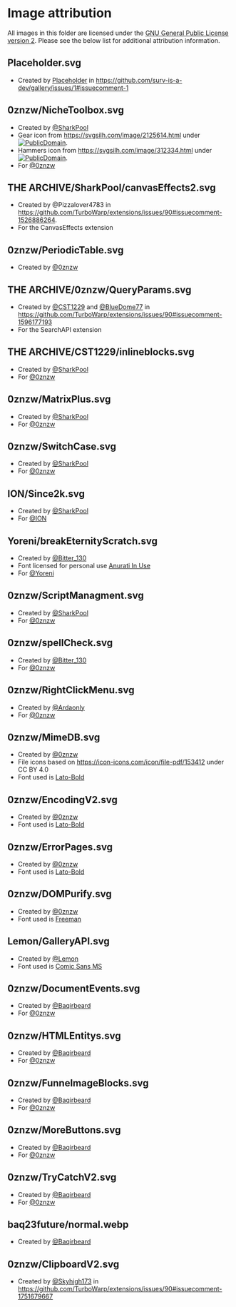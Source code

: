 # Image attribution

All images in this folder are licensed under the [GNU General Public License version 2](../../licenses/GPL-2.0.txt). Please see the below list for additional attribution information.
## Placeholder.svg
 - Created by [Placeholder](#) in https://github.com/surv-is-a-dev/gallery/issues/1#issuecomment-1

## 0znzw/NicheToolbox.svg
 - Created by [@SharkPool](https://www.youtube.com/c/SharkPoolthe1)
 - Gear icon from https://svgsilh.com/image/2125614.html under [![PublicDomain](https://licensebuttons.net/p/zero/1.0/80x15.png)](https://creativecommons.org/publicdomain/zero/1.0/).
 - Hammers icon from https://svgsilh.com/image/312334.html under [![PublicDomain](https://licensebuttons.net/p/zero/1.0/80x15.png)](https://creativecommons.org/publicdomain/zero/1.0/).
 - For [@0znzw](https://scratch.mit.edu/users/0znzw)

## THE ARCHIVE/SharkPool/canvasEffects2.svg
 - Created by @Pizzalover4783 in https://github.com/TurboWarp/extensions/issues/90#issuecomment-1526886264.
 - For the CanvasEffects extension

## 0znzw/PeriodicTable.svg
 - Created by [@0znzw](https://scratch.mit.edu/users/0znzw)

## THE ARCHIVE/0znzw/QueryParams.svg
 - Created by [@CST1229](https://github.com/CST1229) and [@BlueDome77](https://github.com/BlueDome77) in https://github.com/TurboWarp/extensions/issues/90#issuecomment-1596177193
 - For the SearchAPI extension

## THE ARCHIVE/CST1229/inlineblocks.svg
 - Created by [@SharkPool](https://www.youtube.com/c/SharkPoolthe1)
 - For [@0znzw](https://scratch.mit.edu/users/0znzw)

## 0znzw/MatrixPlus.svg
 - Created by [@SharkPool](https://www.youtube.com/c/SharkPoolthe1)
 - For [@0znzw](https://scratch.mit.edu/users/0znzw)

## 0znzw/SwitchCase.svg
 - Created by [@SharkPool](https://www.youtube.com/c/SharkPoolthe1)
 - For [@0znzw](https://scratch.mit.edu/users/0znzw)

## ION/Since2k.svg
 - Created by [@SharkPool](https://www.youtube.com/c/SharkPoolthe1)
 - For [@ION](https://scratch.mit.edu/users/ionslayer)

## Yoreni/breakEternityScratch.svg
 - Created by [@Bitter_130](https://linktr.ee/Bitter_130)
 - Font licensed for personal use [Anurati In Use](https://www.emmeranrichard.fr/foundry/anurati-pro)
 - For [@Yoreni](https://github.com/Yoreni)

## 0znzw/ScriptManagment.svg
 - Created by [@SharkPool](https://www.youtube.com/c/SharkPoolthe1)
 - For [@0znzw](https://scratch.mit.edu/users/0znzw)

## 0znzw/spellCheck.svg
 - Created by [@Bitter_130](https://linktr.ee/Bitter_130)
 - For [@0znzw](https://scratch.mit.edu/users/0znzw)

## 0znzw/RightClickMenu.svg
 - Created by [@Ardaonly](https://www.youtube.com/channel/UCjZKSSnH7y_tBeptES74fFQ)
 - For [@0znzw](https://scratch.mit.edu/users/0znzw)

## 0znzw/MimeDB.svg
 - Created by [@0znzw](https://scratch.mit.edu/users/0znzw)
 - File icons based on https://icon-icons.com/icon/file-pdf/153412 under CC BY 4.0
 - Font used is [Lato-Bold](https://fonts.google.com/specimen/Lato/)

## 0znzw/EncodingV2.svg
 - Created by [@0znzw](https://scratch.mit.edu/users/0znzw)
 - Font used is [Lato-Bold](https://fonts.google.com/specimen/Lato/)

## 0znzw/ErrorPages.svg
 - Created by [@0znzw](https://scratch.mit.edu/users/0znzw)
 - Font used is [Lato-Bold](https://fonts.google.com/specimen/Lato/)

## 0znzw/DOMPurify.svg
 - Created by [@0znzw](https://scratch.mit.edu/users/0znzw)
 - Font used is [Freeman](https://fonts.google.com/specimen/Freeman/)

## Lemon/GalleryAPI.svg
 - Created by [@Lemon](https://scratch.mit.edu/users/BludIsAnLemon)
 - Font used is [Comic Sans MS](#)

## 0znzw/DocumentEvents.svg
 - Created by [@Baqirbeard](https://github.com/baqirbeard/)
 - For [@0znzw](https://scratch.mit.edu/users/0znzw)

## 0znzw/HTMLEntitys.svg
 - Created by [@Baqirbeard](https://github.com/baqirbeard/)
 - For [@0znzw](https://scratch.mit.edu/users/0znzw)

## 0znzw/FunneImageBlocks.svg
 - Created by [@Baqirbeard](https://github.com/baqirbeard/)
 - For [@0znzw](https://scratch.mit.edu/users/0znzw)

## 0znzw/MoreButtons.svg
 - Created by [@Baqirbeard](https://github.com/baqirbeard/)
 - For [@0znzw](https://scratch.mit.edu/users/0znzw)

## 0znzw/TryCatchV2.svg
 - Created by [@Baqirbeard](https://github.com/baqirbeard/)
 - For [@0znzw](https://scratch.mit.edu/users/0znzw)

## baq23future/normal.webp
 - Created by [@Baqirbeard](https://github.com/baqirbeard/)

## 0znzw/ClipboardV2.svg
 - Created by [@Skyhigh173](https://github.com/Skyhigh173) in https://github.com/TurboWarp/extensions/issues/90#issuecomment-1751679667
